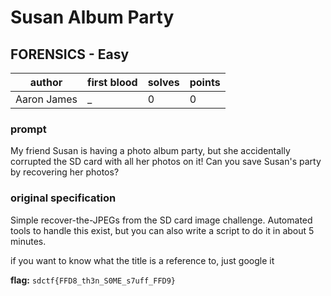 # Susan Album Party
## FORENSICS - Easy
| author | first blood | solves | points |
| --- | --- | --- | --- |
| Aaron James | _ | 0 | 0 |
### prompt
My friend Susan is having a photo album party, but she accidentally corrupted the SD card with all her photos on it! Can you save Susan's party by recovering her photos?

### original specification
Simple recover-the-JPEGs from the SD card image challenge. Automated tools to handle this exist, but you can also write a script to do it in about 5 minutes.

if you want to know what the title is a reference to, just google it

**flag:** `sdctf{FFD8_th3n_S0ME_s7uff_FFD9}`


